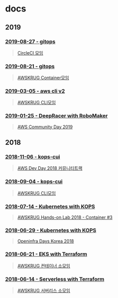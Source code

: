 # docs

## 2019

### [2019-08-27 - gitops](./201908/gitops/)

> [CircleCI 모임](https://festa.io/events/417)

### [2019-08-21 - gitops](./201908/gitops/)

> [AWSKRUG Container모임](https://www.meetup.com/awskrug/events/263607584/)

### [2019-03-05 - aws cli v2](./201903/awscli_v2/)

> [AWSKRUG CLI모임](https://www.meetup.com/awskrug/events/258924178/)

### [2019-01-25 - DeepRacer with RoboMaker](./201901/DeepRacer/)

> [AWS Community Day 2019](https://pages.awscloud.com/aws-community-day-seoul-2019.html)

## 2018

### [2018-11-06 - kops-cui](./201811/kops-cui/)

> [AWS Dev Day 2018 커뮤니티트랙](https://aws.amazon.com/ko/events/devday/)

### [2018-09-04 - kops-cui](./201809/kops-cui/)

> [AWSKRUG CLI모임](https://www.meetup.com/awskrug/events/253843549/)

### [2018-07-14 - Kubernetes with KOPS](./201806/Kubernetes/)

> [AWSKRUG Hands-on Lab 2018 - Container #3](https://www.meetup.com/awskrug/events/251854018/)

### [2018-06-29 - Kubernetes with KOPS](./201806/OpenInfraDays/)

> [Openinfra Days Korea 2018](https://event.openinfradays.kr/2018/session2/20_track1)

### [2018-06-21 - EKS with Terraform](./201806/EKS/)

> [AWSKRUG 컨테이너 소모임](https://www.meetup.com/ko-KR/awskrug/events/251467130/)

### [2018-06-14 - Serverless with Terraform](./201806/Serverless/)

> [AWSKRUG 서버리스 소모임](https://www.meetup.com/awskrug/events/251057806/)
